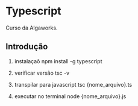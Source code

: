 # Typescript
Curso da Algaworks.

## Introdução
1. instalaçaõ 
  npm install -g typescript

2. verificar versão
  tsc -v
3. transpilar para javascript
  tsc {nome_arquivo}.ts
4. executar no terminal
  node {nome_arquivo}.js